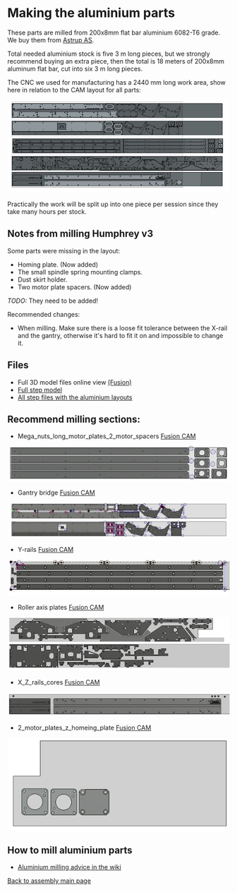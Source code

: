 # Making the aluminium parts

These parts are milled from 200x8mm flat bar aluminium 6082-T6 grade. We buy them from [Astrup AS](https://astrup.no/).

Total needed aluminium stock is five 3 m long pieces, but we strongly recommend buying an extra piece, then the total is 18 meters of 200x8mm aluminum flat bar, cut into six 3 m long pieces. 

The CNC we used for manufacturing has a 2440 mm long work area, show here in relation to the CAM layout for all parts:

![Alu parts](./img/parts/all_plates.JPG)

Practically the work will be split up into one piece per session since they take many hours per stock.

## Notes from milling Humphrey v3
Some parts were missing in the layout: 
* Homing plate. (Now added)
* The small spindle spring mounting clamps.
* Dust skirt holder. 
* Two motor plate spacers. (Now added)

*TODO:* They need to be added!

Recommended changes:
* When milling. Make sure there is a loose fit tolerance between the X-rail and the gantry, otherwise it's hard to fit it on and impossible to change it.

## Files

* Full 3D model files online view [(Fusion)](https://a360.co/2AF6yjp) 
* [Full step model](https://github.com/fellesverkstedet/fabricatable-machines/raw/master/humphrey-large-format-cnc/humphrey_v3/Assembly_h3%20v5_step.zip) 
* [All step files with the aluminium layouts](./parts/alu_parts_STEP.zip)

## Recommend milling sections:

* Mega_nuts_long_motor_plates_2_motor_spacers [Fusion CAM](https://a360.co/2PiNYRo)

![Alu Parts](./img/parts/Mega_nuts_long_motor_plates_2_motor_spacers.JPG)

* Gantry bridge [Fusion CAM](https://a360.co/2PliVEu)

![Alu parts](./img/parts/Gantry_bridge.JPG)

* Y-rails [Fusion CAM](https://a360.co/2MhuMFD)

![Alu Parts](./img/parts/y-rails.JPG)

* Roller axis plates [Fusion CAM](https://a360.co/2Bg37jq)

![Alu Parts](./img/parts/Roller_axis_plates.JPG)

* X_Z_rails_cores [Fusion CAM](https://a360.co/2PhWqAk)

![Alu Parts](./img/parts/X_Z_rails_cores.JPG)

* 2_motor_plates_z_homeing_plate [Fusion CAM](https://a360.co/2PiNYRo)

![Alu parts](./img/parts/2_motor_plates_z_homeing_plate.JPG)

## How to mill aluminium parts

* [Aluminium milling advice in the wiki](https://github.com/fellesverkstedet/fabricatable-machines/wiki/Fabricatable-axis#how-to-fabricate)

[Back to assembly main page](https://github.com/fellesverkstedet/fabricatable-machines/tree/master/humphrey-large-format-cnc/humphrey_v3#how-to-make-humphrey-v3)

